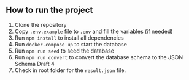## How to run the project

1. Clone the repository
2. Copy `.env.example` file to `.env` and fill the variables (if needed)
3. Run `npm install` to install all dependencies
4. Run `docker-compose up` to start the database
5. Run `npm run seed` to seed the database
6. Run `npm run convert` to convert the database schema to the JSON Schema Draft 4
7. Check in root folder for the `result.json` file.
